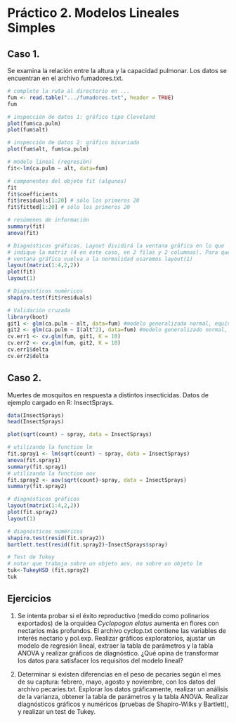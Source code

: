# Práctico 2. Modelos Lineales Simples

## Caso 1. 
Se examina la relación entre la altura y la capacidad pulmonar. Los datos se encuentran en el archivo fumadores.txt.   

```R
# complete la ruta al directorio en ...
fum <- read.table(".../fumadores.txt", header = TRUE)
fum 

# inspección de datos 1: gráfico tipo Cleveland
plot(fum$ca.pulm)
plot(fum$alt)

# inspección de datos 2: gráfico bivariado
plot(fum$alt, fum$ca.pulm)

# modelo lineal (regresión)
fit<-lm(ca.pulm ~ alt, data=fum)

# componentes del objeto fit (algunos)
fit
fit$coefficients
fit$residuals[1:20] # sólo los primeros 20
fit$fitted[1:20] # sólo los primeros 20

# resúmenes de información
summary(fit)
anova(fit)

# Diagnósticos gráficos. Layout dividirá la ventana gráfica en lo que    
# indique la matriz (4 en este caso, en 2 filas y 2 columnas). Para que la   
# ventana gráfica vuelva a la normalidad usaremos layout(1)
layout(matrix(1:4,2,2))
plot(fit)
layout(1)

# Diagnósticos numéricos
shapiro.test(fit$residuals)

# Validación cruzada
library(boot)
git1 <- glm(ca.pulm ~ alt, data=fum) #modelo generalizado normal, equivale a lm
git2 <- glm(ca.pulm ~ I(alt^2), data=fum) #modelo generalizado normal, equivale a lm
cv.err1 <- cv.glm(fum, git1, K = 10)
cv.err2 <- cv.glm(fum, git2, K = 10)
cv.err1$delta
cv.err2$delta
```

## Caso 2. 
Muertes de mosquitos en respuesta a distintos insecticidas. Datos de ejemplo cargado en R: InsectSprays.

```R
data(InsectSprays)
head(InsectSprays)

plot(sqrt(count) ~ spray, data = InsectSprays)

# utilizando la function lm
fit.spray1 <- lm(sqrt(count) ~ spray, data = InsectSprays)
anova(fit.spray1)
summary(fit.spray1)
# utilizando la function aov
fit.spray2 <- aov(sqrt(count)~spray, data = InsectSprays)
summary(fit.spray2)

# diagnósticos gráficos
layout(matrix(1:4,2,2))
plot(fit.spray2)
layout(1)

# diagnósticos numéricos
shapiro.test(resid(fit.spray2))
bartlett.test(resid(fit.spray2)~InsectSprays$spray)

# Test de Tukey
# notar que trabaja sobre un objeto aov, no sobre un objeto lm
tuk<-TukeyHSD (fit.spray2)
tuk
```

## Ejercicios

1. Se intenta probar si el éxito reproductivo (medido como polinarios exportados) de la orquídea *Cyclopogon elatus* aumenta en flores con nectarios más profundos. El archivo cyclop.txt contiene las variables de interés nectario y pol.exp. Realizar gráficos exploratorios, ajustar un modelo de regresión lineal, extraer la tabla de parámetros y la tabla ANOVA y realizar gráficos de diagnóstico. ¿Qué opina de transformar los datos para satisfacer los requisitos del modelo lineal?    
     
2. Determinar si existen diferencias en el peso de pecaríes según el mes de su captura: febrero, mayo, agosto y noviembre, con los datos del archivo pecaries.txt. Explorar los datos gráficamente, realizar un análisis de la varianza, obtener la tabla de parámetros y la tabla ANOVA. Realizar diagnósticos gráficos y numéricos  (pruebas de Shapiro-Wilks y Bartlett), y realizar un test de Tukey.  
